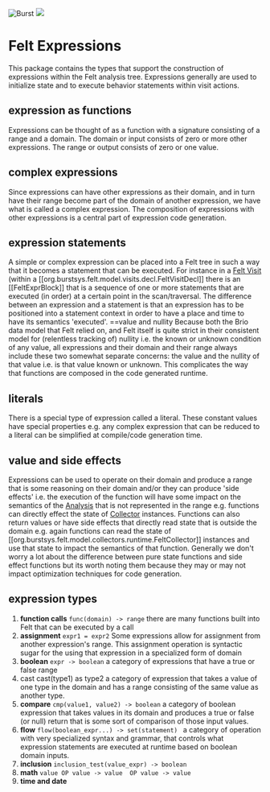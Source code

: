 ![Burst](../../../../../../../../../../doc/burst_small.png "")
![](../../../../../../../../../doc/felt_small.png "")

# Felt Expressions

 This package contains the types that support the construction of expressions within the Felt analysis tree.
 Expressions generally are  used to initialize state and to execute behavior statements within visit actions.

## expression as functions
 Expressions can be thought of as a function with a signature consisting of a range and a domain. The domain
 or input consists of zero or more other expressions. The range or output consists of zero or one value.

## complex expressions
 Since expressions can have other expressions as their domain, and in turn have their range become part of the domain
 of another expression, we have what is called a complex expression. The composition of expressions with other
 expressions is a central part of expression code generation.

## expression statements
 A simple or complex expression can be placed into a Felt tree in such a way that it becomes a statement that
 can be executed. For instance in a [Felt Visit](../visits/decl/FeltVisitDecl.scala) (within a
 [[org.burstsys.felt.model.visits.decl.FeltVisitDecl]] there is an [[FeltExprBlock]] that is a
 sequence of one or more statements that are executed (in order) at a certain point in the scan/traversal.
 The difference between an expression and a statement is that an expression has to be positioned into a
 statement context in order to have a place and time to have its semantics 'executed'.
 ==value and nullity
 Because both the Brio data model that Felt relied on, and Felt itself is quite strict
 in their consistent model for (relentless tracking of) nullity i.e. the known or unknown
 condition of any value, all expressions and their domain and their range always include these
 two somewhat separate concerns: the value and the nullity of that value i.e. is that value known or unknown. This
 complicates the way that functions are composed in the code generated runtime.

## literals
 There is a special type of expression called a literal. These constant values have special properties e.g.
 any complex expression that can be reduced to a literal can be simplified at compile/code generation time.

## value and side effects
 Expressions can be used to operate on their domain and produce a range that is some reasoning on their domain and/or
 they can produce 'side effects' i.e. the execution of the function will have some impact on the semantics of the
  [Analysis](../analysis/readme.md) that is not represented in the range e.g. functions can directly effect the state of
 [Collector](../collectors/readme.md) instances. Functions can also return values or have
 side effects that directly read state that is outside the domain e.g. again functions can read  the
 state of [[org.burstsys.felt.model.collectors.runtime.FeltCollector]] instances and use that state to impact
 the semantics of that function. Generally we don't worry a lot about the difference between pure state functions
 and side effect functions but its worth noting them because they may or may not impact optimization techniques
 for code generation.

## expression types
1. **function calls** ` func(domain) -> range `
 there are many functions built into Felt that can be executed by a call
1. **assignment**  `expr1 = expr2`  Some expressions allow for assignment
 from another expression's range. This assignment operation
 is syntactic sugar for the using that expression in a specialized form of domain
1. **boolean**  `expr -> boolean`  a category of expressions that have a true or false range
1. cast  cast(type1) as type2  a category of expression that takes a value
 of one type in the domain and has a range
 consisting of the same value as another type. 
1. **compare** `cmp(value1, value2) -> boolean`  a category of boolean expression that takes values
 in its domain and produces a true or false (or null)
 return that is some sort of comparison of those input values.
1. **flow**  `flow(boolean_expr...) -> set(statement) `
 a category of operation with very specialized syntax and grammar, that controls what expression statements
 are executed at runtime based on boolean domain inputs.
1. **inclusion**  `inclusion_test(value_expr) -> boolean` 
1. **math**   `value OP value -> value  OP value -> value` 
1. **time and date**  
